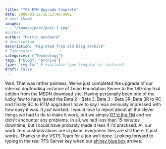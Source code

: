 ```yaml
---
title: "TFS RTM Upgrade Complete"
date: 2006-03-21T16:13:40.000Z
# post thumb
images:
  - "/images/post/post-1.jpg"
#author
author: "Martin Woodward"
# description
description: "Migrated from old blog archive"
# Taxonomies
categories: ["Technology"]
tags: ["blog", "archive"]
type: "regular" # available type (regular or featured)
draft: false
---
```


Well.  That was rather painless.  We've just completed the upgrade of our internal dogfooding instance of Team Foundation Server to the 180-day trial edition from the MSDN download site.  Having personally been one of the lucky few to have tested the Beta 2 - Beta 3, Beta 3 - Beta 3R, Beta 3R to RC and finally RC to RTM upgrades I have to say I was seriously impressed with how easy it was.  It *just worked*.  I would love to report about all the clever things we had to do to make it work, but we simply [RT'd the FM](http://go.microsoft.com/fwlink/?LinkID=60341) and we didn't encounter any problems.  In all, we had less than 15 minutes downtime, but I could have probably made it less if I'd practised.  All our work item customizations are in place, everyones files are still there.  It just works.  Thanks to the VSTS Team for a job well done.  Looking forward to typing in the real TFS Server key when our [shiney blue box](http://blogs.msdn.com/robcaron/archive/2006/03/20/555717.aspx) arrives.